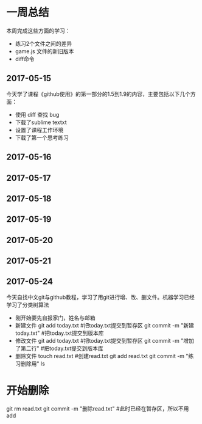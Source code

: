 # 一周总结
本周完成这些方面的学习：
* 练习2个文件之间的差异
* game.js 文件的新旧版本
* diff命令
## 2017-05-15
今天学了课程《github使用》的第一部分的1.5到1.9的内容，主要包括以下几个方面：
* 使用 diff 查找 bug
* 下载了sublime textxt
* 设置了课程工作环境
* 下载了第一个思考练习
## 2017-05-16
## 2017-05-17
## 2017-05-18
## 2017-05-19
## 2017-05-20
## 2017-05-21
## 2017-05-24
今天自找中文git与github教程，学习了用git进行增、改、删文件。机器学习已经学习了分类树算法
* 刚开始要先自报家门，姓名与邮箱
* 新建文件
git add today.txt #把today.txt提交到暂存区
git commit -m "新建today.txt" #把today.txt提交到版本库
* 修改文件
git add today.txt #把today.txt提交到暂存区
git commit -m "增加了第二行" #把today.txt提交到版本库
* 删除文件
touch read.txt #创建read.txt
git add read.txt
git commit -m "练习删除用"
ls
# 开始删除
git rm read.txt
git commit -m "删除read.txt" #此时已经在暂存区，所以不用add
